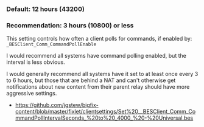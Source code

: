 
### Default: 12 hours (43200)

### Recommendation: 3 hours (10800) or less

This setting controls how often a client polls for commands, if enabled by: `_BESClient_Comm_CommandPollEnable`

I would recommend all systems have command polling enabled, but the interval is less obvious.

I would generally recommend all systems have it set to at least once every 3 to 6 hours, but those that are behind a NAT and can't otherwise get notifications about new content from their parent relay should have more aggressive settings.

- https://github.com/jgstew/bigfix-content/blob/master/fixlet/clientsettings/Set%20__BESClient_Comm_CommandPollIntervalSeconds_%20to%20_4000_%20-%20Universal.bes
